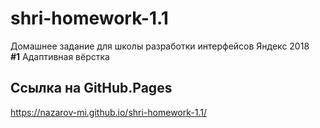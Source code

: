 # shri-homework-1.1
Домашнее задание для школы разработки интерфейсов Яндекс 2018   
**#1** Адаптивная вёрстка

## Ссылка на GitHub.Pages
https://nazarov-mi.github.io/shri-homework-1.1/
